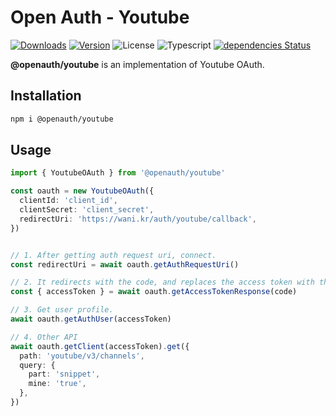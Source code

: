# Open Auth - Youtube

<p align="left">
  <a href="https://npmcharts.com/compare/@openauth/youtube?minimal=true"><img alt="Downloads" src="https://img.shields.io/npm/dt/@openauth/youtube.svg?style=flat-square" /></a>
  <a href="https://www.npmjs.com/package/@openauth/youtube"><img alt="Version" src="https://img.shields.io/npm/v/@openauth/youtube.svg?style=flat-square" /></a>
  <img alt="License" src="https://img.shields.io/npm/l/@openauth/youtube.svg?style=flat-square" />
  <img alt="Typescript" src="https://img.shields.io/badge/language-Typescript-007acc.svg?style=flat-square" />
  <a href="https://david-dm.org/wan2land/openauth?path=packages/youtube"><img alt="dependencies Status" src="https://img.shields.io/david/wan2land/openauth.svg?style=flat-square&path=packages/youtube" /></a>
</p>

**@openauth/youtube** is an implementation of Youtube OAuth.

## Installation

```bash
npm i @openauth/youtube
```

## Usage

```typescript
import { YoutubeOAuth } from '@openauth/youtube'

const oauth = new YoutubeOAuth({
  clientId: 'client_id',
  clientSecret: 'client_secret',
  redirectUri: 'https://wani.kr/auth/youtube/callback',
})


// 1. After getting auth request uri, connect.
const redirectUri = await oauth.getAuthRequestUri()

// 2. It redirects with the code, and replaces the access token with this code value.
const { accessToken } = await oauth.getAccessTokenResponse(code)

// 3. Get user profile.
await oauth.getAuthUser(accessToken)

// 4. Other API
await oauth.getClient(accessToken).get({
  path: 'youtube/v3/channels',
  query: {
    part: 'snippet',
    mine: 'true',
  },
})
```
